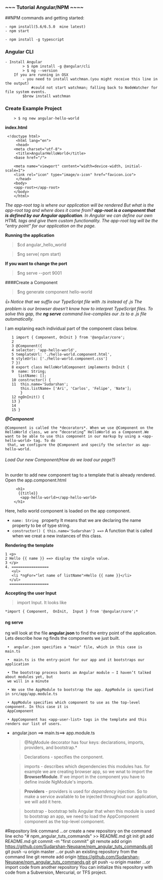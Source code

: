 ### ~~~ Tutorial Angular/NPM  ~~~~
##NPM commands and getting started:

	- npm install(5.6/6.5.0  mine latest)
	- npm start
	
	- npm install -g typescript
	
### Angular CLI

	- Install Angular
			> $ npm install -g @angular/cli
			> $ ng --version
	    If you are running in OSX
			- you need to install watchman.(you might receive this line in the output)
				#could not start watchman; falling back to NodeWatcher for file system events.
			$brew install watchman
	
### Create Example Project

		> $ ng new angular-hello-world
		
**index.html**
```
 <!doctype html>
	 <html lang="en">
	 <head>
	<meta charset="utf-8">
	 <title>AngularHelloWorld</title>
	<base href="/">
	
	<meta name="viewport" content="width=device-width, initial-scale=1">
	<link rel="icon" type="image/x-icon" href="favicon.ico">
	 </head>
	<body>
	<app-root></app-root>
	</body>
    </html>
```

**_<app-root> </app-root>_**
*The app-root tag is where our application will be rendered*
*But what is the app-root tag and where does it come from? **app-root is a component that is defined by our Angular application**. In Angular we can define our own HTML tags and give them custom functionality. The app-root tag will be the “entry point” for our application on the page.*

**Running the application**
 > $cd angular_hello_world
 
 > $ng serve( npm start)
 
**If you want to change the port**
 > $ng serve --port 9001
 
 ####Create a Component
 > $ng generate component hello-world
 
:+1: *Notice that we suffix our TypeScript file with .ts instead of .js The problem is our browser
     doesn’t know how to interpret TypeScript files. To solve this gap, the **ng serve** command
     live-compiles our .ts to a .js file automatically.*
     
 I am explaning each individual part of the component class below.
 
 ```
    1 import { Component, OnInit } from '@angular/core';
    2
    3 @Component({
    4 selector: 'app-hello-world',
    5 templateUrl: './hello-world.component.html',
    6 styleUrls: ['./hello-world.component.css']
    7 })
    8 export class HelloWorldComponent implements OnInit {
    9  name: String;
       listName: [];
    10 constructor() { 
    11  this.name='Sudarshan';
        this.listName= ['Ari', 'Carlos', 'Felipe', 'Nate'];
        }
    12 ngOnInit() {
    13 }
    14
    15 }
 ```
 **_@Component_**
   ``` 
   @Component is called the *decorators*. When we use @Component on the HelloWorld class, we are “decorating” HelloWorld as a Component.We want to be able to use this component in our markup by using a <app-hello-world> tag. To do
    that, we configure the @Component and specify the selector as app-hello-world.
   ```
 ###### Load Our new Component(How do we load our page?)
 In ourder to add new component tag to a template that is already rendered. Open the app.component.html 
 ```
      <h1>
       {{title}}
        <app-hello-world></app-hello-world>
     </h1>
 ``` 
 Here, hello world component is loaded on the app component. 
 * ```name: String ``` property It means that we are declaring the name property to be of type string.
 * ``` constructor() { this.name='Sudarshan'} ==> ```  A function that is called when we creat a new instances of this class.
 
 **Rendering the template**
 ```$xslt
1 <p>
2 Hello {{ name }} ==> display the single value.
3 </p>
4. =================
    <ul>
    <li *ngFor="let name of listName">Hello {{ name }}</li>
   </ul>
   ==================
```
**Accepting the user Input**
> import Input. It looks like 

    *import { Component,  OnInit,  Input } from '@angular/core';*
  
 
 #### ng serve 
 
 ng will look at the file **angular.json** to find the entry point of the application. Lets describe how ng finds the components we just built.
 
     •  angular.json specifies a "main" file, which in this case is main.ts
     
     •  main.ts is the entry-point for our app and it bootstraps our application
     
     • The bootstrap process boots an Angular module – I haven’t talked about modules yet, but
     we will in a minute
     
     • We use the AppModule to bootstrap the app. AppModule is specified in src/app/app.module.ts
     
     • AppModule specifies which component to use as the top-level component. In this case it is
     AppComponent
     
     • AppComponent has <app-user-list> tags in the template and this renders our list of users.
 
 * angular.json ==> main.ts==> app.module.ts
 
    > @NgModule decorator has four keys: declarations, imports, providers, and bootstrap.* 
    
    > Declarations - specifies the conponent.
    
    > imports - describes which dependencies this modules has. for example we are creating browser app, so we wnat to import the **BrowserModule**. If we import in the component you have to define inside NgModule's imports.
    
    > **Providers** - providers is used for *dependency injection*. So to make a service available to be injected throughout our application, we will add it here.
    
    > bootstrap - bootstrap tells Angular that when this module is used to bootstrap an app, we need to load the AppComponent component as the top-level component.
    
 




#Repository link command 
…or create a new repository on the command line
echo "# npm_angular_tuts_commands" >> README.md
git init
git add README.md
git commit -m "first commit"
git remote add origin https://github.com/Sudarshan-Neupane/npm_angular_tuts_commands.git
git push -u origin master
…or push an existing repository from the command line
git remote add origin https://github.com/Sudarshan-Neupane/npm_angular_tuts_commands.git
git push -u origin master
…or import code from another repository
You can initialize this repository with code from a Subversion, Mercurial, or TFS project.
